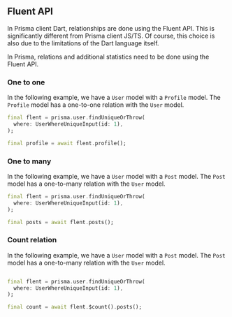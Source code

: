 ## Fluent API

In Prisma client Dart, relationships are done using the Fluent API. This is significantly different from Prisma client JS/TS. Of course, this choice is also due to the limitations of the Dart language itself.

In Prisma, relations and additional statistics need to be done using the Fluent API.

### One to one

In the following example, we have a `User` model with a `Profile` model. The `Profile` model has a one-to-one relation with the `User` model.

```dart
final flent = prisma.user.findUniqueOrThrow(
  where: UserWhereUniqueInput(id: 1),
);

final profile = await flent.profile();
```

### One to many

In the following example, we have a `User` model with a `Post` model. The `Post` model has a one-to-many relation with the `User` model.

```dart
final flent = prisma.user.findUniqueOrThrow(
  where: UserWhereUniqueInput(id: 1),
);

final posts = await flent.posts();
```

### Count relation

In the following example, we have a `User` model with a `Post` model. The `Post` model has a one-to-many relation with the `User` model.

```dart

final flent = prisma.user.findUniqueOrThrow(
  where: UserWhereUniqueInput(id: 1),
);

final count = await flent.$count().posts();
```
